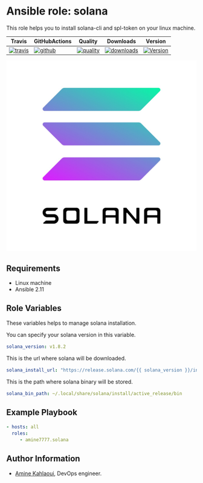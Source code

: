 Ansible role: solana
=========

This role helps you to install solana-cli and spl-token on your linux machine.


|Travis|GitHubActions|Quality|Downloads|Version|
|------|-------------|-------|---------|-------|
|[![travis](https://travis-ci.com/amine7777/ansible-role-solana.svg?branch=master)](https://travis-ci.com/amine7777/ansible-role-solana)|[![github](https://github.com/amine7777/ansible-role-solana/workflows/CI/badge.svg)](https://github.com/amine7777/ansible-role-solana/actions)|[![quality](https://img.shields.io/ansible/quality/49942)](https://galaxy.ansible.com/amine7777/solana)|[![downloads](https://img.shields.io/ansible/role/d/50348)](https://galaxy.ansible.com/amine7777/solana)|[![Version](https://img.shields.io/github/release/amine7777/ansible-role-solana.svg)](https://github.com/amine7777/ansible-role-solana/releases/)|

![](solana.png)

Requirements
------------
- Linux machine
- Ansible 2.11

Role Variables
--------------
These variables helps to manage solana installation.

You can specify your solana version in this variable.
```yaml
solana_version: v1.8.2
```
This is the url where solana will be downloaded.
```yaml
solana_install_url: "https://release.solana.com/{{ solana_version }}/install"
```
This is the path where solana binary will be stored.
```yaml
solana_bin_path: ~/.local/share/solana/install/active_release/bin
```

Example Playbook
----------------

```yaml
- hosts: all
  roles:
     - amine7777.solana
```


Author Information
------------------

- [Amine Kahlaoui](https://github.com/amine7777), DevOps engineer.
